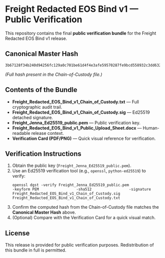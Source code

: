 # Freight Redacted EOS Bind v1 — Public Verification

This repository contains the final **public verification bundle** for the Freight Redacted EOS Bind v1 release.

## Canonical Master Hash

```
3b67128f34b240d94256fc129a0c701be61d4f4e3afe59570287fe9bcd558932c3dd63287986e82b9aaf19da65ba00e202b2e42c285c6f5f1a58845608eebbbc
```

*(Full hash present in the Chain-of-Custody file.)*

## Contents of the Bundle

- **Freight_Redacted_EOS_Bind_v1_Chain_of_Custody.txt** — Full cryptographic audit trail.
- **Freight_Redacted_EOS_Bind_v1_Chain_of_Custody.sig** — Ed25519 detached signature.
- **Freight_Jenna_Ed25519_public.pem** — Public verification key.
- **Freight_Redacted_EOS_Bind_v1_Public_Upload_Sheet.docx** — Human-readable release context.
- **Verification Card (PDF/PNG)** — Quick visual reference for verification.

## Verification Instructions

1. Obtain the public key (`Freight_Jenna_Ed25519_public.pem`).
2. Use an Ed25519 verification tool (e.g., `openssl`, `python-ed25519`) to verify:
   ```
   openssl dgst -verify Freight_Jenna_Ed25519_public.pem                 -keyform PEM                 -sha512                 -signature Freight_Redacted_EOS_Bind_v1_Chain_of_Custody.sig                 Freight_Redacted_EOS_Bind_v1_Chain_of_Custody.txt
   ```
3. Confirm the computed hash from the Chain-of-Custody file matches the **Canonical Master Hash** above.
4. (Optional) Compare with the Verification Card for a quick visual match.

## License

This release is provided for public verification purposes. Redistribution of this bundle in full is permitted.
